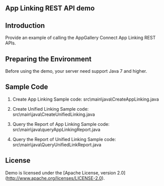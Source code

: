 ## App Linking REST API demo

## Introduction
Provide an example of calling the AppGallery Connect App Linking REST APIs.

## Preparing the Environment
Before using the demo, your server need support Java 7 and higher.

## Sample Code
1. Create App Linking
   Sample code: src\main\java\CreateAppLinking.java

2. Create Unified Linking
   Sample code: src\main\java\CreateUnifiedLinking.java

3. Query the Report of App Linking
   Sample code: src\main\java\queryAppLinkingReport.java

4. Query the Report of Unified Linking
   Sample code: src\main\java\QueryUnifiedLinkReport.java

## License
Demo is licensed under the [Apache License, version 2.0] (http://www.apache.org/licenses/LICENSE-2.0).
